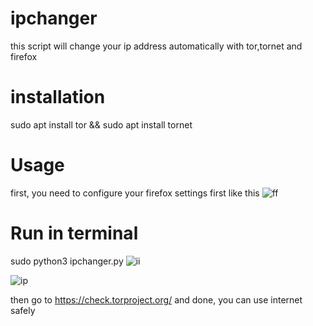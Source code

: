 # ipchanger 
this script will change your ip address automatically with tor,tornet and firefox
# installation
sudo apt install tor && sudo apt install tornet
# Usage
first, you need to configure your firefox settings first like this
![ff](https://github.com/user-attachments/assets/7427d668-a8be-4c4f-a7dc-886bab75f29a)
# Run in terminal
sudo python3 ipchanger.py
![ii](https://github.com/user-attachments/assets/b5831614-848a-4e48-8398-3ebc91a378fa)

![ip](https://github.com/user-attachments/assets/dea93c7d-d2bf-46b4-b3b1-071b05fa7450)

then go to https://check.torproject.org/
and done, you can use internet safely  
